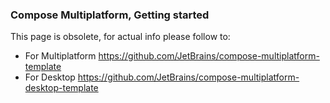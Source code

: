 ### Compose Multiplatform, Getting started

This page is obsolete, for actual info please follow to:
 - For Multiplatform https://github.com/JetBrains/compose-multiplatform-template
 - For Desktop https://github.com/JetBrains/compose-multiplatform-desktop-template
